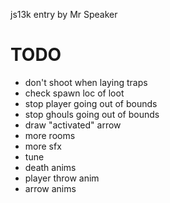js13k entry by Mr Speaker

# TODO

- don't shoot when laying traps
- check spawn loc of loot
- stop player going out of bounds
- stop ghouls going out of bounds
- draw "activated" arrow
- more rooms
- more sfx
- tune
- death anims
- player throw anim
- arrow anims
